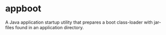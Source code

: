 # appboot
A Java application startup utility that prepares a boot class-loader with jar-files found in an application directory.
